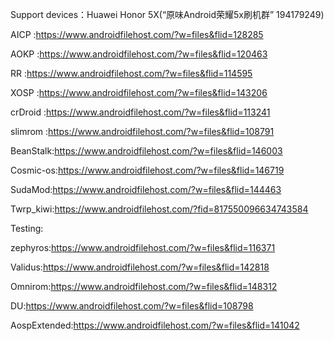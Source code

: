 Support devices：Huawei Honor 5X(“原味Android荣耀5x刷机群” 194179249)

 AICP    :https://www.androidfilehost.com/?w=files&flid=128285
 
 AOKP    :https://www.androidfilehost.com/?w=files&flid=120463
 
 RR      :https://www.androidfilehost.com/?w=files&flid=114595
 
 XOSP    :https://www.androidfilehost.com/?w=files&flid=143206 
 
 crDroid :https://www.androidfilehost.com/?w=files&flid=113241 
 
 slimrom :https://www.androidfilehost.com/?w=files&flid=108791

 BeanStalk:https://www.androidfilehost.com/?w=files&flid=146003
 
 Cosmic-os:https://www.androidfilehost.com/?w=files&flid=146719
 
 SudaMod:https://www.androidfilehost.com/?w=files&flid=144463
 
 Twrp_kiwi:https://www.androidfilehost.com/?fid=817550096634743584

Testing:

zephyros:https://www.androidfilehost.com/?w=files&flid=116371

Validus:https://www.androidfilehost.com/?w=files&flid=142818

Omnirom:https://www.androidfilehost.com/?w=files&flid=148312

DU:https://www.androidfilehost.com/?w=files&flid=108798

AospExtended:https://www.androidfilehost.com/?w=files&flid=141042


